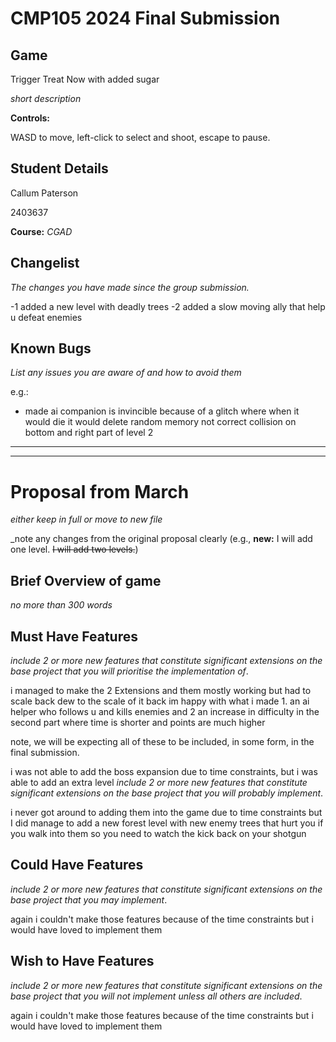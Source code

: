 # CMP105 2024 Final Submission 

## Game 

Trigger Treat Now with added sugar

_short description_

**Controls:** 



WASD to move,
left-click to select and shoot,
escape to pause.

## Student Details

Callum Paterson

2403637

**Course:** _CGAD_ 

## Changelist
_The changes you have made since the group submission._

-1 added a new level with deadly trees 
-2 added a slow moving ally that help u defeat enemies 

## Known Bugs
_List any issues you are aware of and how to avoid them_

e.g.:
* made ai companion is invincible because of a glitch where when it would die it would delete random memory
not correct collision on bottom  and right part of level 2


---
---

# Proposal from March

_either keep in full or move to new file_

_note any changes from the original proposal clearly (e.g., **new:** I will add one level.  ~~I will add two levels.~~)

## Brief Overview of game 

_no more than 300 words_

## Must Have Features

_include 2 or more new features that constitute significant extensions on the base project that you will prioritise the implementation of_.

i managed to make the 2 Extensions and them mostly working but had to scale back dew to the scale of it back im happy with what i made 1. an ai helper who follows u and kills enemies and 2 an increase in difficulty in the second part where time is shorter and points are much higher


note, we will be expecting all of these to be included, in some form, in the final submission.

i was not able to add the boss expansion due to time constraints, but i was able to add an extra level
_include 2 or more new features that constitute significant extensions on the base project that you will probably implement_.

i never got around to adding them into the game due to time constraints but I did manage to add a new forest level with new enemy trees that hurt you if you walk into them so you need to watch the kick back on your shotgun

## Could Have Features

_include 2 or more new features that constitute significant extensions on the base project that you may implement_.

again i couldn't make those features because of the time constraints but i would have loved to implement them

## Wish to Have Features

_include 2 or more new features that constitute significant extensions on the base project that you will not implement unless all others are included_.

again i couldn't make those features because of the time constraints but i would have loved to implement them